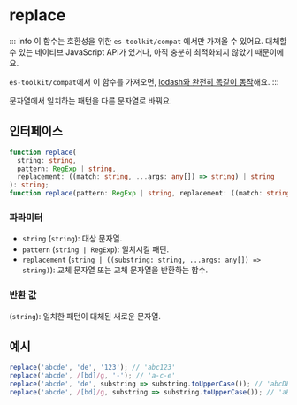 # replace

::: info
이 함수는 호환성을 위한 `es-toolkit/compat` 에서만 가져올 수 있어요. 대체할 수 있는 네이티브 JavaScript API가 있거나, 아직 충분히 최적화되지 않았기 때문이에요.

`es-toolkit/compat`에서 이 함수를 가져오면, [lodash와 완전히 똑같이 동작](../../../compatibility.md)해요.
:::

문자열에서 일치하는 패턴을 다른 문자열로 바꿔요.

## 인터페이스

```typescript
function replace(
  string: string,
  pattern: RegExp | string,
  replacement: ((match: string, ...args: any[]) => string) | string
): string;
function replace(pattern: RegExp | string, replacement: ((match: string, ...args: any[]) => string) | string): string;
```

### 파라미터

- `string` (`string`): 대상 문자열.
- `pattern` (`string | RegExp`): 일치시킬 패턴.
- `replacement` (`string | ((substring: string, ...args: any[]) => string)`): 교체 문자열 또는 교체 문자열을 반환하는 함수.

### 반환 값

(`string`): 일치한 패턴이 대체된 새로운 문자열.

## 예시

```typescript
replace('abcde', 'de', '123'); // 'abc123'
replace('abcde', /[bd]/g, '-'); // 'a-c-e'
replace('abcde', 'de', substring => substring.toUpperCase()); // 'abcDE'
replace('abcde', /[bd]/g, substring => substring.toUpperCase()); // 'aBcDe'
```
